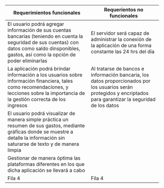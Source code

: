 | Requerimientos funcionales | Requerientos no funcionales |
|-----------|-----------|
| El usuario podrá agregar información de sus cuentas bancarias (teniendo en cuenta la seguridad de sus cuentas) con datos como saldo dinsponibles, gastos, así como la opción de poder eliminarlas    |  El servidor será capaz de administrar la conexión de la aplicación de una forma constante las 24 hrs del día   |
|  La aplicación podrá brindar información a los usuarios sobre información financiera, tales como recomendaciones, y lecciones sobre la importancia de la gestión correcta de los ingresos    |   Al tratarse de bancos e información bancaria, los datos proporcionados por los usuarios serán protegidos y encriptados para garantizar la seguridad de los datos  |
| El usuario podrá visualizar de manera simple práctica un resumen de sus gastos, mediante gráficas donde se muestre a detalle la información sin saturarse de texto y de manera limpia    |    
Gestionar de manera óptima las plataformas diferentes en los que dicha aplicación se llevará a cabo    |
| Fila 4    | Fila 4    |
